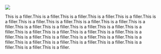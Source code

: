 <a href="https://www.juncture-digital.org"><img src="https://juncture-digital.github.io/juncture/static/images/ve-button.png"></a>

<param ve-config 
title="More about tea!"    
source-image="https://upload.wikimedia.org/wikipedia/commons/6/6e/Camellia_sinensis-IMG_3444.jpg"   
banner="https://upload.wikimedia.org/wikipedia/commons/6/6e/Camellia_sinensis-IMG_3444.jpg" 
height=100
author="Thais Perez"
layout="vertical">


This is a filler.This is a filler.This is a filler.This is a filler.This is a filler.This is a filler.This is a filler.This is a filler.This is a filler.This is a filler.This is a filler.This is a filler.This is a filler.This is a filler.This is a filler.This is a filler.This is a filler.This is a filler.This is a filler.This is a filler.This is a filler.This is a filler.This is a filler.This is a filler.This is a filler.This is a filler.This is a filler.This is a filler.This is a filler.This is a filler.This is a filler.This is a filler.This is a filler.
<param ve-map
	   center="38.91588,-77.06338"
	   zoom="17"
	   caption="this is dumbarton oaks">